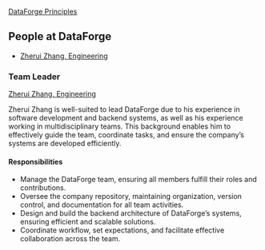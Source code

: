 [DataForge Principles](./principles.md)

People at DataForge
---

- [Zherui Zhang, Engineering](./zherui_zhang.md)

### Team Leader

[Zherui Zhang, Engineering](./zherui_zhang.md)
<!-- Describe who and why the team leader was selected --> 
Zherui Zhang is well-suited to lead DataForge due to his experience in software development and backend systems, as well as his experience working in multidisciplinary teams. This background enables him to effectively guide the team, coordinate tasks, and ensure the company’s systems are developed efficiently.

#### Responsibilities
<!-- What is their role for your team?	--> 
- Manage the DataForge team, ensuring all members fulfill their roles and contributions.
- Oversee the company repository, maintaining organization, version control, and documentation for all team activities.
- Design and build the backend architecture of DataForge’s systems, ensuring efficient and scalable solutions.
- Coordinate workflow, set expectations, and facilitate effective collaboration across the team.
